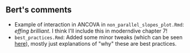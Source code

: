 ## Bert's comments

* Example of interaction in ANCOVA in `non_parallel_slopes_plot.Rmd`: *effing brilliant*. I think I'll include this in moderndive chapter 7!
* `best_practices.Rmd`: Added some minor tweaks (which can be seen [here](https://github.com/rudeboybert/moderndive_labs/pull/5/files?utf8=%E2%9C%93&diff=split&w=1)), mostly just explanations of "why" these are best practices. 
